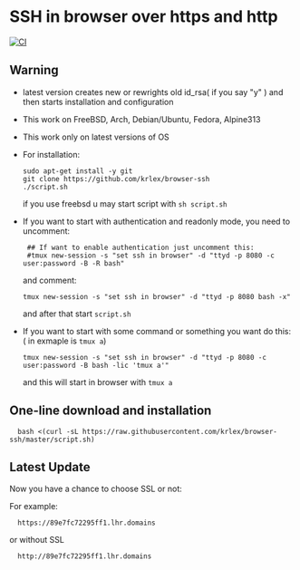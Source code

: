 # SSH in browser over https and http

[![CI](https://github.com/krlex/browser-ssh/actions/workflows/blank.yml/badge.svg)](https://github.com/krlex/browser-ssh/actions/workflows/blank.yml)

## Warning

- latest version creates new or rewrights old id_rsa( if you say "y" ) and then starts installation and configuration

- This work on FreeBSD, Arch, Debian/Ubuntu, Fedora, Alpine313

- This work only on latest versions of OS

- For installation:

  ```
  sudo apt-get install -y git
  git clone https://github.com/krlex/browser-ssh
  ./script.sh
  ```
  if you use freebsd u may start script with `sh script.sh`

- If you want to start with authentication and readonly mode, you need to uncomment:
  ```
   ## If want to enable authentication just uncomment this:
   #tmux new-session -s "set ssh in browser" -d "ttyd -p 8080 -c user:password -B -R bash"
  ```
  and comment:
  ```
  tmux new-session -s "set ssh in browser" -d "ttyd -p 8080 bash -x"
  ```
  and after that start `script.sh`

- If you want to start with some command or something you want do this: ( in exmaple is `tmux a`)

  ```
  tmux new-session -s "set ssh in browser" -d "ttyd -p 8080 -c user:password -B bash -lic 'tmux a'"
  ```
  and this will start in browser with `tmux a`

## One-line download and installation 

      bash <(curl -sL https://raw.githubusercontent.com/krlex/browser-ssh/master/script.sh)

## Latest Update 

Now you have a chance to choose SSL or not:

For example:

      https://89e7fc72295ff1.lhr.domains

or without SSL 

      http://89e7fc72295ff1.lhr.domains

